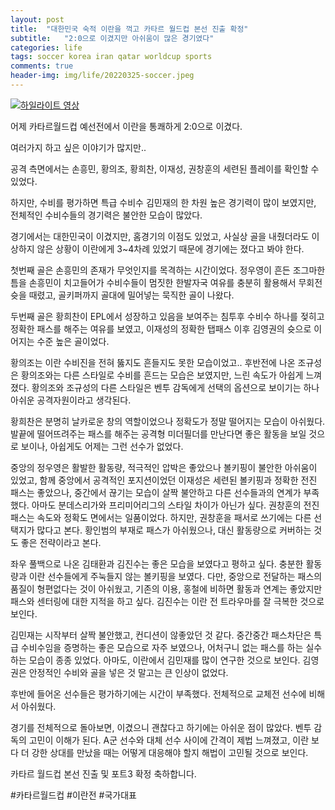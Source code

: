 ```yaml
---
layout: post
title:  "대한민국 숙적 이란을 꺽고 카타르 월드컵 본선 진출 확정"
subtitle:   "2:0으로 이겼지만 아쉬움이 많은 경기였다"
categories: life
tags: soccer korea iran qatar worldcup sports
comments: true
header-img: img/life/20220325-soccer.jpeg
---
```


[![하일라이트 영상](https://sports.news.naver.com/video?id=921632&t=1)](https://sports.news.naver.com/video?id=921632) 

어제  카타르월드컵 예선전에서 이란을 통쾌하게 2:0으로 이겼다. 

여러가지 하고 싶은 이야기가 많지만..

공격 측면에서는 손흥민, 황의조, 황희찬, 이재성, 권창훈의 세련된 플레이를 확인할 수 있었다.

하지만, 수비를 평가하면 특급 수비수 김민재의 한 차원 높은 경기력이 많이 보였지만, 전체적인 수비수들의 경기력은 불안한 모습이 많았다.

경기에서는 대한민국이 이겼지만, 홈경기의 이점도 있었고, 사실상 골을 내줬더라도 이상하지 않은 상황이 이란에게 3~4차례 있었기 때문에 경기에는 졌다고 봐야 한다. 

첫번째 골은 손흥민의 존재가 무엇인지를 목격하는 시간이었다. 정우영이 흔든 조그마한 틈을 손흥민이 치고들어가 수비수들이 멈짓한 한발자국 여유를 충분히 활용해서 무회전 슛을 때렸고, 골키퍼까지 골대에 밀어넣는 묵직한 골이 나왔다. 

두번째 골은 황희찬이 EPL에서 성장하고 있음을 보여주는 침투후 수비수 하나를 젖히고 정확한 패스를 해주는 여유를 보였고, 이재성의 정확한 탭패스 이후 김영권의 슛으로 이어지는 수준 높은 골이었다. 

황의조는 이란 수비진을 전혀 뚫지도 흔들지도 못한 모습이었고.. 후반전에 나온 조규성은 황의조와는 다른 스타일로 수비를 흔드는 모습은 보였지만, 느린 속도가 아쉽게 느껴졌다. 황의조와 조규성의 다른 스타일은 벤투 감독에게 선택의 옵션으로 보이기는 하나 아쉬운 공격자원이라고 생각된다. 

황희찬은 분명히 날카로운 창의 역할이었으나 정확도가 정말 떨어지는 모습이 아쉬웠다. 발끝에 떨어뜨려주는 패스를 해주는 공격형 미더필더를 만난다면 좋은 활동을 보일 것으로 보이나, 아쉽게도 어제는 그런 선수가 없었다. 

중앙의 정우영은 활발한 활동량, 적극적인 압박은 좋았으나 볼키핑이 불안한 아쉬움이 있었고, 함께 중앙에서 공격적인 포지션이었던 이재성은 세련된 볼키핑과 정확한 전진 패스는 좋았으나, 중간에서 끊기는 모습이 살짝 불안하고 다른 선수들과의 연계가 부족했다. 아마도 분데스리가와 프리미어리그의 스타일 차이가 아닌가 싶다. 권창훈의 전진 패스는 속도와 정확도 면에서는 일품이었다. 하지만, 권창훈을 패서로 쓰기에는 다른 선택지가 많다고 본다. 황인범의 부재로 패스가 아쉬웠으나, 대신 활동량으로 커버하는 것도 좋은 전략이라고 본다. 

좌우 풀백으로 나온 김태환과 김진수는 좋은 모습을 보였다고 평하고 싶다. 충분한 활동량과 이란 선수들에게 주눅들지 않는 볼키핑을 보였다. 다만, 중앙으로 전달하는 패스의 품질이 형편없다는 것이 아쉬웠고, 기존의 이용, 홍철에 비하면 활동과 연계는 좋았지만 패스와 센터링에 대한 지적을 하고 싶다. 김진수는 이란 전 트라우마를 잘 극복한 것으로 보인다. 

김민재는 시작부터 살짝 불안했고, 컨디션이 않좋았던 것 같다. 중간중간 패스차단은 특급 수비수임을 증명하는 좋은 모습으로 자주 보였으나, 어처구니 없는 패스를 하는 실수하는 모습이 종종 있었다. 아마도, 이란에서 김민재를 많이 연구한 것으로 보인다. 김영권은 안정적인 수비와 골을 넣은 것 말고는 큰 인상이 없었다. 

후반에 들어온 선수들은 평가하기에는 시간이 부족했다. 전체적으로 교체전 선수에 비해서 아쉬웠다. 

경기를 전체적으로 돌아보면, 이겼으니 괜찮다고 하기에는 아쉬운 점이 많았다. 벤투 감독의 고민이 이해가 된다. A군 선수와 대체 선수 사이에 간격이 제법 느껴졌고, 이란 보다 더 강한 상대를 만났을 때는 어떻게 대응해야 할지 해법이 고민될 것으로 보인다. 

카타르 월드컵 본선 진출 및 포트3 확정 축하합니다. 

#카타르월드컵 #이란전 #국가대표
